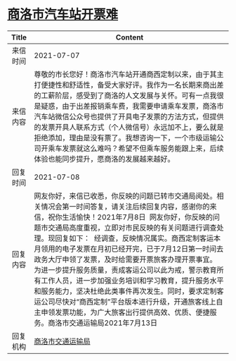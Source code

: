 # <a href="http://www.shangluo.gov.cn/zmhd/ldxxxx.jsp?urltype=leadermail.LeaderMailContentUrl&wbtreeid=1112&leadermailid=7457">商洛市汽车站开票难</a>
|Title|Content|
|:---:|---|
|来信时间|2021-07-07|
|来信内容|尊敬的市长您好！商洛市汽车站开通商西定制以来，由于其主打便捷性和舒适性，备受大家好评。我作为一名长期来商出差的工薪阶层，感受到了商洛的人文发展与关怀。可有一点我很是疑惑，由于出差报销乘车费，我需要申请乘车发票，商洛市汽车站微信公众号也提供了开具电子发票的方法方式，但提供的发票开具人联系方式（个人微信号）永远加不上，要么就是拒绝添加，理由是没有票了。我想咨询一下，一个市级运输公司开乘车发票就这么难吗？希望不但乘车服务能跟上来，后续体验也能同步提升，愿商洛的发展越来越好。|
|回复时间|2021-07-08|
|回复内容|网友你好，来信已收悉，你反映的问题已转市交通局阅处。相关情况会第一时间答复，请关注后续回复内容，感谢你的来信，祝你生活愉快！2021年7月8日  网友你好，你反映的问题市交通局高度重视，立即对市民反映的有关问题进行调查处理。现回复如下：  经调查，反映情况属实。商西定制客运本月领用的电子发票在月初已经开完，已于7月12日第一时间去政务大厅申领了发票，及时给需要开票旅客办理开票事宜。  为进一步提升服务质量，责成客运公司以此为戒，警示教育所有工作人员，进一步加强业务培训和学习教育，提升服务水平和服务能力，坚决杜绝此类事件再次发生。同时，要求定制客运公司尽快对“商西定制”平台版本进行升级，开通旅客线上自主申领发票功能，为广大旅客出行提供高效、优质、便捷服务。商洛市交通运输局2021年7月13日|
|回复机构|<a href="../../categories/agencies/商洛市交通运输局.md">商洛市交通运输局</a>|
